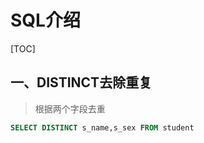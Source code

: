 # SQL介绍

[TOC]

## 一、DISTINCT去除重复

> 根据两个字段去重

```sql
SELECT DISTINCT	s_name,s_sex FROM student
```

